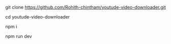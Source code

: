 git clone https://github.com/Rohith-chintham/youtude-video-downloader.git

cd youtude-video-downloader

npm i 

npm run dev
